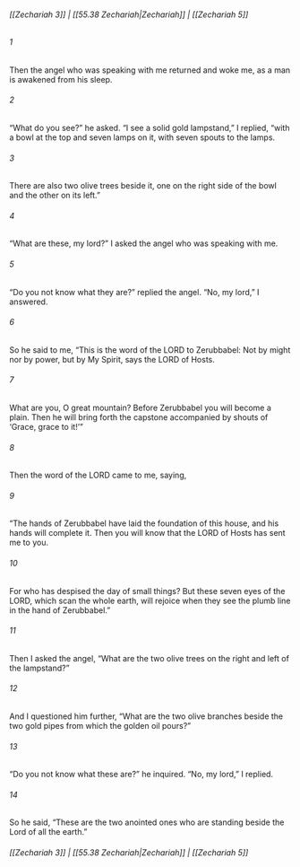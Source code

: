 
###### [[Zechariah 3]] | [[55.38 Zechariah|Zechariah]] | [[Zechariah 5]]

###### 1
Then the angel who was speaking with me returned and woke me, as a man is awakened from his sleep.
###### 2
“What do you see?” he asked. “I see a solid gold lampstand,” I replied, “with a bowl at the top and seven lamps on it, with seven spouts to the lamps.
###### 3
There are also two olive trees beside it, one on the right side of the bowl and the other on its left.”
###### 4
“What are these, my lord?” I asked the angel who was speaking with me.
###### 5
“Do you not know what they are?” replied the angel. “No, my lord,” I answered.
###### 6
So he said to me, “This is the word of the LORD to Zerubbabel: Not by might nor by power, but by My Spirit, says the LORD of Hosts.
###### 7
What are you, O great mountain? Before Zerubbabel you will become a plain. Then he will bring forth the capstone accompanied by shouts of ‘Grace, grace to it!’”
###### 8
Then the word of the LORD came to me, saying,
###### 9
“The hands of Zerubbabel have laid the foundation of this house, and his hands will complete it. Then you will know that the LORD of Hosts has sent me to you.
###### 10
For who has despised the day of small things? But these seven eyes of the LORD, which scan the whole earth, will rejoice when they see the plumb line in the hand of Zerubbabel.”
###### 11
Then I asked the angel, “What are the two olive trees on the right and left of the lampstand?”
###### 12
And I questioned him further, “What are the two olive branches beside the two gold pipes from which the golden oil pours?”
###### 13
“Do you not know what these are?” he inquired. “No, my lord,” I replied.
###### 14
So he said, “These are the two anointed ones who are standing beside the Lord of all the earth.”

###### [[Zechariah 3]] | [[55.38 Zechariah|Zechariah]] | [[Zechariah 5]]
